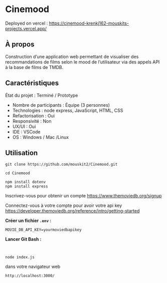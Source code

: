 # Cinemood
Deployed on vercel : https://cinemood-krenkj162-mouskits-projects.vercel.app/
## À propos
Construction d’une application web permettant de visualiser des
recommandations de films selon le mood de l’utilisateur
via des appels API à la base de films de TMDB.
## Caractéristiques
État du projet : Terminé / Prototype
- Nombre de participants : Équipe (3 personnes)
- Technologies : node express, JavaScript, HTML, CSS
- Refactorisation : Oui
- Responsivité : Non
- UX/UI : Oui
- IDE : VSCode
- OS : Windows / Mac /Linux
## Utilisation
```
git clone https://github.com/mouskit2/Cinemood.git
```
```
cd Cinemood
```
```
npm install dotenv
npm install express
```
Inscrivez-vous pour obtenir un compte
https://www.themoviedb.org/signup

Connectez-vous à votre compte pour avoir votre api key
https://developer.themoviedb.org/reference/intro/getting-started

**Créer un fichier `.env` :**
   ```env
   MOVIE_DB_API_KEY=yourmoviedbapikey
   ```

**Lancer Git Bash :**

```


node index.js
```
dans votre navigateur web

```
http://localhost:3000/
```


